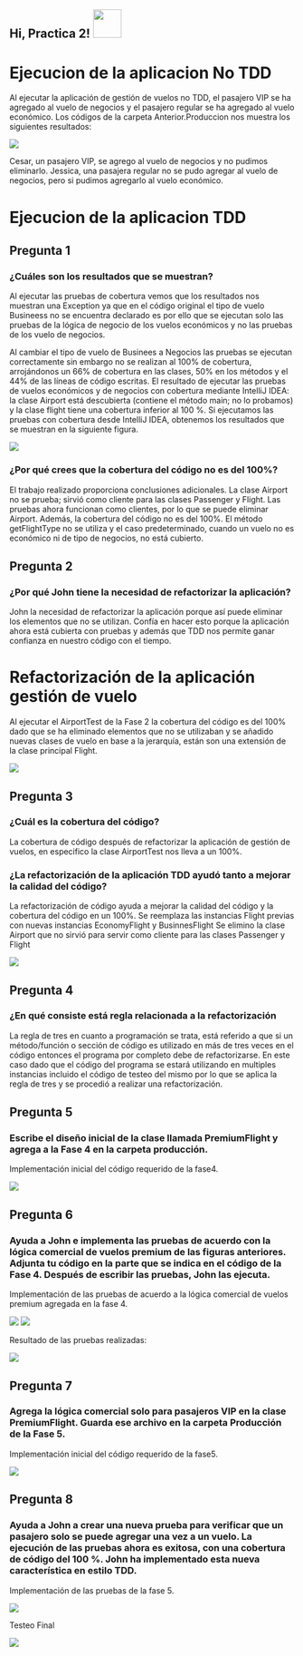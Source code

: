 <h2> Hi, Practica 2! <img src="https://i.imgur.com/jbvlrax.gif" width="50"></h2>

<!--# Fase 0-->
# Ejecucion de la aplicacion No TDD

Al ejecutar la aplicación  de gestión de vuelos no TDD, el pasajero VIP se ha agregado al vuelo de negocios y el pasajero regular se ha agregado al vuelo económico.
Los códigos de la carpeta Anterior.Produccion nos muestra los siguientes resultados:

<img src="https://github.com/CarlosMoscol/Practica2PDD/blob/master/PruebasImagenes/Fase0.png">

Cesar, un pasajero VIP, se agrego al vuelo de negocios y no pudimos eliminarlo.
Jessica, una pasajera regular no se pudo agregar al vuelo de negocios, pero si pudimos agregarlo al vuelo económico.

<!--# Fase 1-->
# Ejecucion de la aplicacion TDD
## Pregunta 1
### ¿Cuáles son los resultados que se muestran?

Al ejecutar las pruebas de cobertura vemos que los resultados nos muestran una Exception ya que en el código original el tipo de vuelo Busineess no se encuentra declarado es por ello que se ejecutan solo las pruebas de la lógica de negocio de los vuelos económicos y no las pruebas de los vuelo de negocios.

Al cambiar el tipo de vuelo de Businees a Negocios las pruebas se ejecutan correctamente sin embargo no se realizan al 100% de cobertura, arrojándonos un 66% de cobertura en las clases, 50% en los métodos y el 44% de las líneas de código escritas.
El resultado de ejecutar las pruebas de vuelos económicos y de negocios con cobertura mediante IntelliJ IDEA: la clase Airport está descubierta (contiene el método main; no lo probamos) y la clase flight tiene una cobertura inferior al 100 %.
Si ejecutamos las pruebas con cobertura desde IntelliJ IDEA, obtenemos los resultados que se muestran en la siguiente figura.

<img src="https://github.com/CarlosMoscol/Practica2PDD/blob/master/PruebasImagenes/Fase1.png">

### ¿Por qué crees que la cobertura del código no es del 100%?

El trabajo realizado proporciona conclusiones adicionales. La clase Airport no se prueba; sirvió como cliente para las clases Passenger y Flight. Las pruebas ahora funcionan como clientes, por lo que se puede eliminar Airport. Además, la cobertura del código no es del 100%. El método getFlightType no se utiliza y el caso predeterminado, cuando un vuelo no es económico ni de tipo de negocios, no está cubierto. 

## Pregunta 2
### ¿Por qué John tiene la necesidad de refactorizar la aplicación?

John la necesidad de refactorizar la aplicación porque así puede eliminar los elementos que no se utilizan. Confía en hacer esto porque la aplicación ahora está cubierta con pruebas y además que TDD nos permite ganar confianza en nuestro código con el tiempo.

<!--# Fase 2-->

# Refactorización de la aplicación gestión de vuelo

Al ejecutar el AirportTest de la Fase 2 la cobertura del código es del 100% dado que se ha eliminado elementos que no se utilizaban y se añadido nuevas clases de vuelo en base a la jerarquía, están son una extensión de la clase principal Flight.

<img src="https://github.com/CarlosMoscol/Practica2PDD/blob/master/PruebasImagenes/Fase2.png">

## Pregunta 3

### ¿Cuál es la cobertura del código?

La cobertura de código después de refactorizar la aplicación de gestión de vuelos, en especifico la clase AirportTest nos lleva a un 100%.

### ¿La refactorización de la aplicación TDD ayudó tanto a mejorar la calidad del código?

La refactorización de código ayuda a mejorar la calidad del código y la cobertura del código en un 100%.
Se reemplaza las instancias Flight previas con nuevas instancias EconomyFlight y BusinnesFlight
Se elimino la clase Airport que no sirvió para servir como cliente para las clases Passenger y Flight

<!--# Fase 3-->
<img src="https://github.com/CarlosMoscol/Practica2PDD/blob/master/PruebasImagenes/Fase3.png">


## Pregunta 4

### ¿En qué consiste está regla relacionada a la refactorización

La regla de tres en cuanto a programación se trata, está referido a que si un método/función o sección de código es utilizado en más de tres veces en el código entonces el programa por completo debe de refactorizarse.
En este caso dado que el código del programa se estará utilizando en multiples instancias incluido el código de testeo del mismo por lo que se aplica la regla de tres y se procedió a realizar una refactorización.
<!--# Fase 4-->

## Pregunta 5

### Escribe el diseño inicial de la clase llamada PremiumFlight y agrega a la Fase 4 en la carpeta producción.

Implementación inicial del código requerido de la fase4.

<img src="https://github.com/CarlosMoscol/Practica2PDD/blob/master/PruebasImagenes/Fase4.png">

## Pregunta 6

### Ayuda a John e implementa las pruebas de acuerdo con la lógica comercial de vuelos premium de las figuras anteriores. Adjunta tu código en la parte que se indica en el código de la Fase 4. Después de escribir las pruebas, John las ejecuta.

Implementación de las pruebas de acuerdo a la lógica comercial de vuelos premium agregada en la fase 4.

<img src="https://github.com/CarlosMoscol/Practica2PDD/blob/master/PruebasImagenes/Fase4_test_1.png">

<img src="https://github.com/CarlosMoscol/Practica2PDD/blob/master/PruebasImagenes/Fase4_test_2.png">

Resultado de las pruebas realizadas:

<img src="https://github.com/CarlosMoscol/Practica2PDD/blob/master/PruebasImagenes/Fase4_test_run.png">

## Pregunta 7

### Agrega la lógica comercial solo para pasajeros VIP en la clase PremiumFlight. Guarda ese archivo en la carpeta Producción de la Fase 5.

Implementación inicial del código requerido de la fase5.

<img src="https://github.com/CarlosMoscol/Practica2TDD/blob/master/PruebasImagenes/Fase5.png">

## Pregunta 8

### Ayuda a John a crear una nueva prueba para verificar que un pasajero solo se puede agregar una vez a un vuelo. La ejecución de las pruebas ahora es exitosa, con una cobertura de código del 100 %. John ha implementado esta nueva característica en estilo TDD.

Implementación de las pruebas de la fase 5.

<img src="https://github.com/CarlosMoscol/Practica2TDD/blob/master/PruebasImagenes/Fase5_test_1.png">

Testeo Final

<img src="https://github.com/CarlosMoscol/Practica2TDD/blob/master/PruebasImagenes/Fase5_test_2.png">

